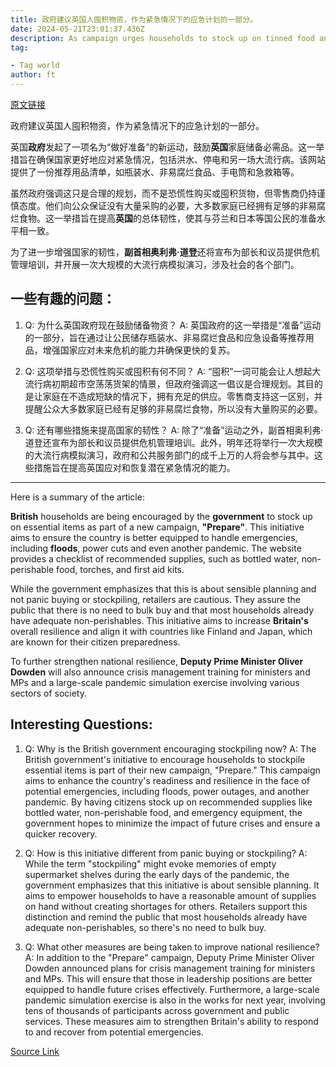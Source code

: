 ```yaml
---
title: 政府建议英国人囤积物资，作为紧急情况下的应急计划的一部分。
date: 2024-05-21T23:01:37.436Z
description: As campaign urges households to stock up on tinned food and batteries, retailers warn against panic buying
tag: 

- Tag world
author: ft
---
```


[原文链接](https://ft.com/content/002490f0-13db-4234-b609-e8a539b28447)

政府建议英国人囤积物资，作为紧急情况下的应急计划的一部分。

英国**政府**发起了一项名为“做好准备”的新运动，鼓励**英国**家庭储备必需品。这一举措旨在确保国家更好地应对紧急情况，包括洪水、停电和另一场大流行病。该网站提供了一份推荐用品清单，如瓶装水、非易腐烂食品、手电筒和急救箱等。

虽然政府强调这只是合理的规划，而不是恐慌性购买或囤积货物，但零售商仍持谨慎态度。他们向公众保证没有大量采购的必要，大多数家庭已经拥有足够的非易腐烂食物。这一举措旨在提高**英国**的总体韧性，使其与芬兰和日本等国公民的准备水平相一致。

为了进一步增强国家的韧性，**副首相奥利弗·道登**还将宣布为部长和议员提供危机管理培训，并开展一次大规模的大流行病模拟演习，涉及社会的各个部门。



## 一些有趣的问题：

1. Q: 为什么英国政府现在鼓励储备物资？ 
 A: 英国政府的这一举措是“准备”运动的一部分，旨在通过让公民储存瓶装水、非易腐烂食品和应急设备等推荐用品，增强国家应对未来危机的能力并确保更快的复苏。 

2. Q: 这项举措与恐慌性购买或囤积有何不同？ 
 A: “囤积”一词可能会让人想起大流行病初期超市空荡荡货架的情景，但政府强调这一倡议是合理规划。其目的是让家庭在不造成短缺的情况下，拥有充足的供应。零售商支持这一区别，并提醒公众大多数家庭已经有足够的非易腐烂食物，所以没有大量购买的必要。 

3. Q: 还有哪些措施来提高国家的韧性？ 
 A: 除了“准备”运动之外，副首相奥利弗·道登还宣布为部长和议员提供危机管理培训。此外，明年还将举行一次大规模的大流行病模拟演习，政府和公共服务部门的成千上万的人将会参与其中。这些措施旨在提高英国应对和恢复潜在紧急情况的能力。

---

Here is a summary of the article: 

**British** households are being encouraged by the **government** to stock up on essential items as part of a new campaign, **"Prepare"**. This initiative aims to ensure the country is better equipped to handle emergencies, including **floods**, power cuts and even another pandemic. The website provides a checklist of recommended supplies, such as bottled water, non-perishable food, torches, and first aid kits. 

While the government emphasizes that this is about sensible planning and not panic buying or stockpiling, retailers are cautious. They assure the public that there is no need to bulk buy and that most households already have adequate non-perishables. This initiative aims to increase **Britain's** overall resilience and align it with countries like Finland and Japan, which are known for their citizen preparedness. 

To further strengthen national resilience, **Deputy Prime Minister Oliver Dowden** will also announce crisis management training for ministers and MPs and a large-scale pandemic simulation exercise involving various sectors of society. 


## Interesting Questions:

1. Q: Why is the British government encouraging stockpiling now? 
A: The British government's initiative to encourage households to stockpile essential items is part of their new campaign, "Prepare." This campaign aims to enhance the country's readiness and resilience in the face of potential emergencies, including floods, power outages, and another pandemic. By having citizens stock up on recommended supplies like bottled water, non-perishable food, and emergency equipment, the government hopes to minimize the impact of future crises and ensure a quicker recovery. 

2. Q: How is this initiative different from panic buying or stockpiling? 
A: While the term "stockpiling" might evoke memories of empty supermarket shelves during the early days of the pandemic, the government emphasizes that this initiative is about sensible planning. It aims to empower households to have a reasonable amount of supplies on hand without creating shortages for others. Retailers support this distinction and remind the public that most households already have adequate non-perishables, so there's no need to bulk buy. 

3. Q: What other measures are being taken to improve national resilience? 
A: In addition to the "Prepare" campaign, Deputy Prime Minister Oliver Dowden announced plans for crisis management training for ministers and MPs. This will ensure that those in leadership positions are better equipped to handle future crises effectively. Furthermore, a large-scale pandemic simulation exercise is also in the works for next year, involving tens of thousands of participants across government and public services. These measures aim to strengthen Britain's ability to respond to and recover from potential emergencies.

[Source Link](https://ft.com/content/002490f0-13db-4234-b609-e8a539b28447)

